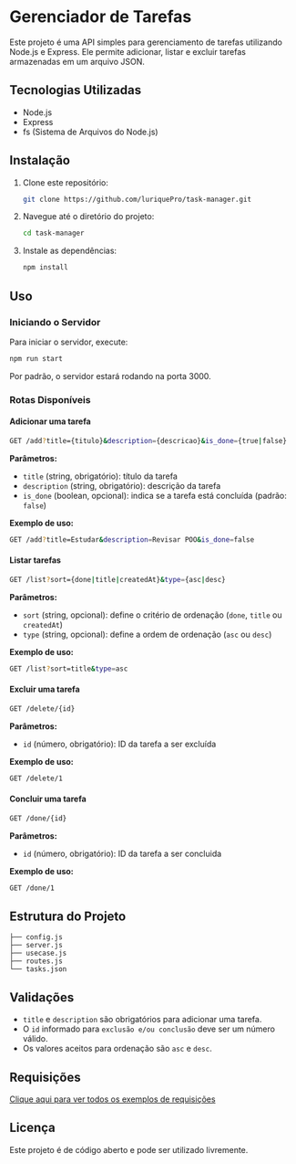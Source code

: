 # Gerenciador de Tarefas

Este projeto é uma API simples para gerenciamento de tarefas utilizando Node.js e Express. Ele permite adicionar, listar e excluir tarefas armazenadas em um arquivo JSON.

## Tecnologias Utilizadas

- Node.js
- Express
- fs (Sistema de Arquivos do Node.js)

## Instalação

1. Clone este repositório:
   ```sh
   git clone https://github.com/luriquePro/task-manager.git
   ```
2. Navegue até o diretório do projeto:
   ```sh
   cd task-manager
   ```
3. Instale as dependências:
   ```sh
   npm install
   ```

## Uso

### Iniciando o Servidor

Para iniciar o servidor, execute:

```sh
npm run start
```

Por padrão, o servidor estará rodando na porta 3000.

### Rotas Disponíveis

#### Adicionar uma tarefa

```sh
GET /add?title={titulo}&description={descricao}&is_done={true|false}
```

**Parâmetros:**

- `title` (string, obrigatório): título da tarefa
- `description` (string, obrigatório): descrição da tarefa
- `is_done` (boolean, opcional): indica se a tarefa está concluída (padrão: `false`)

**Exemplo de uso:**

```sh
GET /add?title=Estudar&description=Revisar POO&is_done=false
```

#### Listar tarefas

```sh
GET /list?sort={done|title|createdAt}&type={asc|desc}
```

**Parâmetros:**

- `sort` (string, opcional): define o critério de ordenação (`done`, `title` ou `createdAt`)
- `type` (string, opcional): define a ordem de ordenação (`asc` ou `desc`)

**Exemplo de uso:**

```sh
GET /list?sort=title&type=asc
```

#### Excluir uma tarefa

```sh
GET /delete/{id}
```

**Parâmetros:**

- `id` (número, obrigatório): ID da tarefa a ser excluída

**Exemplo de uso:**

```sh
GET /delete/1
```

#### Concluir uma tarefa

```sh
GET /done/{id}
```

**Parâmetros:**

- `id` (número, obrigatório): ID da tarefa a ser concluida

**Exemplo de uso:**

```sh
GET /done/1
```

## Estrutura do Projeto

```
├── config.js
├── server.js
├── usecase.js
├── routes.js
└── tasks.json
```

## Validações

- `title` e `description` são obrigatórios para adicionar uma tarefa.
- O `id` informado para `exclusão e/ou conclusão` deve ser um número válido.
- Os valores aceitos para ordenação são `asc` e `desc`.

## Requisições

[Clique aqui para ver todos os exemplos de requisições](./task-api-curl-requests.md)

## Licença

Este projeto é de código aberto e pode ser utilizado livremente.

